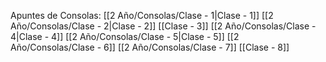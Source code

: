 Apuntes de Consolas:
[[2 Año/Consolas/Clase - 1|Clase - 1]]
[[2 Año/Consolas/Clase - 2|Clase - 2]]
[[Clase - 3]]
[[2 Año/Consolas/Clase - 4|Clase - 4]]
[[2 Año/Consolas/Clase - 5|Clase - 5]]
[[2 Año/Consolas/Clase - 6]]
[[2 Año/Consolas/Clase - 7]]
[[Clase - 8]]
